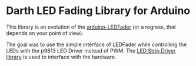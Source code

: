 Darth LED Fading Library for Arduino
====================================

This library is an evolution of the [arduino-LEDFader](https://github.com/jgillick/arduino-LEDFader) (or a regress, that depends on your point of view).

The goal was to use the simple interface of LEDFader while controlling the LEDs with the p9813 LED Driver instead of PWM. The [LED Strip Driver library](http://seeedstudio.com/wiki/Grove_-_LED_Strip_Driver) is used to interface with the hardware.



